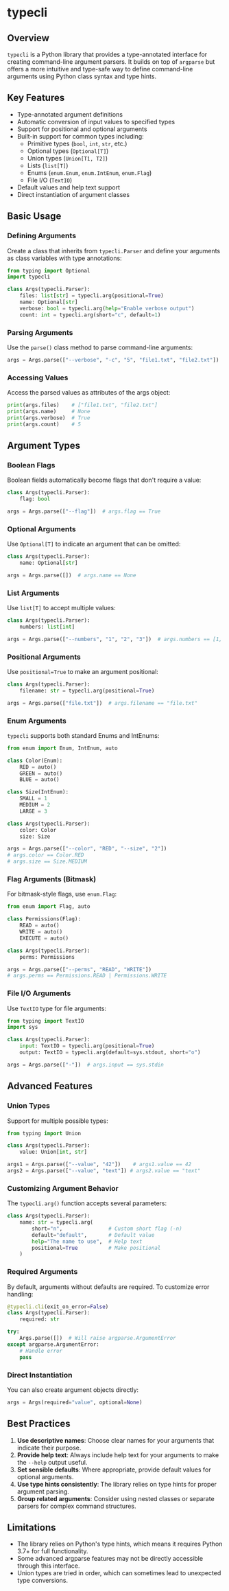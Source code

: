 # typecli

## Overview

`typecli` is a Python library that provides a type-annotated interface for creating command-line argument parsers. It builds on top of `argparse` but offers a more intuitive and type-safe way to define command-line arguments using Python class syntax and type hints.

## Key Features

- Type-annotated argument definitions
- Automatic conversion of input values to specified types
- Support for positional and optional arguments
- Built-in support for common types including:
  - Primitive types (`bool`, `int`, `str`, etc.)
  - Optional types (`Optional[T]`)
  - Union types (`Union[T1, T2]`)
  - Lists (`list[T]`)
  - Enums (`enum.Enum`, `enum.IntEnum`, `enum.Flag`)
  - File I/O (`TextIO`)
- Default values and help text support
- Direct instantiation of argument classes

## Basic Usage

### Defining Arguments

Create a class that inherits from `typecli.Parser` and define your arguments as class variables with type annotations:

```python
from typing import Optional
import typecli

class Args(typecli.Parser):
    files: list[str] = typecli.arg(positional=True)
    name: Optional[str]
    verbose: bool = typecli.arg(help="Enable verbose output")
    count: int = typecli.arg(short="c", default=1)
```

### Parsing Arguments

Use the `parse()` class method to parse command-line arguments:

```python
args = Args.parse(["--verbose", "-c", "5", "file1.txt", "file2.txt"])
```

### Accessing Values

Access the parsed values as attributes of the args object:

```python
print(args.files)    # ["file1.txt", "file2.txt"]
print(args.name)     # None
print(args.verbose)  # True
print(args.count)    # 5
```

## Argument Types

### Boolean Flags

Boolean fields automatically become flags that don't require a value:

```python
class Args(typecli.Parser):
    flag: bool

args = Args.parse(["--flag"])  # args.flag == True
```

### Optional Arguments

Use `Optional[T]` to indicate an argument that can be omitted:

```python
class Args(typecli.Parser):
    name: Optional[str]

args = Args.parse([])  # args.name == None
```

### List Arguments

Use `list[T]` to accept multiple values:

```python
class Args(typecli.Parser):
    numbers: list[int]

args = Args.parse(["--numbers", "1", "2", "3"])  # args.numbers == [1, 2, 3]
```

### Positional Arguments

Use `positional=True` to make an argument positional:

```python
class Args(typecli.Parser):
    filename: str = typecli.arg(positional=True)

args = Args.parse(["file.txt"])  # args.filename == "file.txt"
```

### Enum Arguments

`typecli` supports both standard Enums and IntEnums:

```python
from enum import Enum, IntEnum, auto

class Color(Enum):
    RED = auto()
    GREEN = auto()
    BLUE = auto()

class Size(IntEnum):
    SMALL = 1
    MEDIUM = 2
    LARGE = 3

class Args(typecli.Parser):
    color: Color
    size: Size

args = Args.parse(["--color", "RED", "--size", "2"])
# args.color == Color.RED
# args.size == Size.MEDIUM
```

### Flag Arguments (Bitmask)

For bitmask-style flags, use `enum.Flag`:

```python
from enum import Flag, auto

class Permissions(Flag):
    READ = auto()
    WRITE = auto()
    EXECUTE = auto()

class Args(typecli.Parser):
    perms: Permissions

args = Args.parse(["--perms", "READ", "WRITE"])
# args.perms == Permissions.READ | Permissions.WRITE
```

### File I/O Arguments

Use `TextIO` type for file arguments:

```python
from typing import TextIO
import sys

class Args(typecli.Parser):
    input: TextIO = typecli.arg(positional=True)
    output: TextIO = typecli.arg(default=sys.stdout, short="o")

args = Args.parse(["-"])  # args.input == sys.stdin
```

## Advanced Features

### Union Types

Support for multiple possible types:

```python
from typing import Union

class Args(typecli.Parser):
    value: Union[int, str]

args1 = Args.parse(["--value", "42"])    # args1.value == 42
args2 = Args.parse(["--value", "text"]) # args2.value == "text"
```

### Customizing Argument Behavior

The `typecli.arg()` function accepts several parameters:

```python
class Args(typecli.Parser):
    name: str = typecli.arg(
        short="n",               # Custom short flag (-n)
        default="default",       # Default value
        help="The name to use",  # Help text
        positional=True          # Make positional
    )
```

### Required Arguments

By default, arguments without defaults are required. To customize error handling:

```python
@typecli.cli(exit_on_error=False)
class Args(typecli.Parser):
    required: str

try:
    Args.parse([])  # Will raise argparse.ArgumentError
except argparse.ArgumentError:
    # Handle error
    pass
```

### Direct Instantiation

You can also create argument objects directly:

```python
args = Args(required="value", optional=None)
```

## Best Practices

1. **Use descriptive names**: Choose clear names for your arguments that indicate their purpose.
2. **Provide help text**: Always include help text for your arguments to make the `--help` output useful.
3. **Set sensible defaults**: Where appropriate, provide default values for optional arguments.
4. **Use type hints consistently**: The library relies on type hints for proper argument parsing.
5. **Group related arguments**: Consider using nested classes or separate parsers for complex command structures.

## Limitations

- The library relies on Python's type hints, which means it requires Python 3.7+ for full functionality.
- Some advanced argparse features may not be directly accessible through this interface.
- Union types are tried in order, which can sometimes lead to unexpected type conversions.
